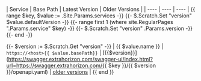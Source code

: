 | Service | Base Path | Latest Version | Older Versions |
| ---- | ---- | ---- |
{{ range $key, $value := .Site.Params.services -}}
{{- $.Scratch.Set "version" $value.defaultVersion -}}
{{- range first 1 (where site.RegularPages ".Params.service" $key) -}}
{{- $.Scratch.Set "version" .Params.version -}}
{{- end -}}

{{- $version := $.Scratch.Get "version" -}}
| {{ $value.name }} | `https://<host>{{ $value.basePath}}` | [{{$version}}](https://swagger.extrahorizon.com/swagger-ui/index.html?url=https://swagger.extrahorizon.com/{{ $key }}/{{ $version }}/openapi.yaml) | [older versions](https://swagger.extrahorizon.com/listing/?service={{$key}}) |
{{ end }}